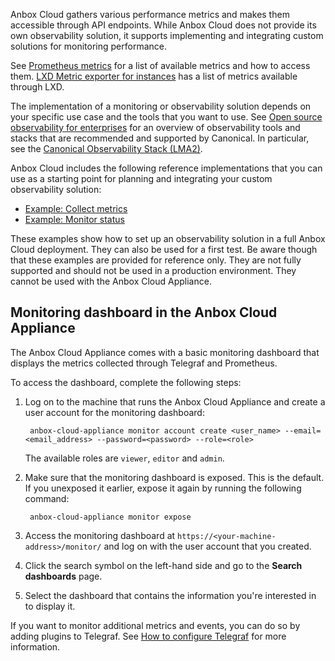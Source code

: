 Anbox Cloud gathers various performance metrics and makes them accessible through API endpoints. While Anbox Cloud does not provide its own observability solution, it supports implementing and integrating custom solutions for monitoring performance.

See [Prometheus metrics](https://discourse.ubuntu.com/t/prometheus-metrics/19521) for a list of available metrics and how to access them. [LXD Metric exporter for instances](https://discuss.linuxcontainers.org/t/lxd-metric-exporter-for-instances/11735) has a list of metrics available through LXD.

The implementation of a monitoring or observability solution depends on your specific use case and the tools that you want to use. See [Open source observability for enterprises](https://ubuntu.com/observability) for an overview of observability tools and stacks that are recommended and supported by Canonical. In particular, see the [Canonical Observability Stack (LMA2)](https://juju.is/docs/lma2).

Anbox Cloud includes the following reference implementations that you can use as a starting point for planning and integrating your custom observability solution:

- [Example: Collect metrics](https://discourse.ubuntu.com/t/monitoring-grafana/17787)
- [Example: Monitor status](https://discourse.ubuntu.com/t/monitoring-nagios/17788)

These examples show how to set up an observability solution in a full Anbox Cloud deployment. They can also be used for a first test. Be aware though that these examples are provided for reference only. They are not fully supported and should not be used in a production environment. They cannot be used with the Anbox Cloud Appliance.

<a name="monitoring-dashboard"></a>
## Monitoring dashboard in the Anbox Cloud Appliance

The Anbox Cloud Appliance comes with a basic monitoring dashboard that displays the metrics collected through Telegraf and Prometheus.

To access the dashboard, complete the following steps:

1. Log on to the machine that runs the Anbox Cloud Appliance and create a user account for the monitoring dashboard:

        anbox-cloud-appliance monitor account create <user_name> --email=<email_address> --password=<password> --role=<role>

    The available roles are `viewer`, `editor` and `admin`.

2. Make sure that the monitoring dashboard is exposed. This is the default. If you unexposed it earlier, expose it again by running the following command:

        anbox-cloud-appliance monitor expose
3. Access the monitoring dashboard at `https://<your-machine-address>/monitor/` and log on with the user account that you created.
4. Click the search symbol on the left-hand side and go to the **Search dashboards** page.
5. Select the dashboard that contains the information you're interested in to display it.

If you want to monitor additional metrics and events, you can do so by adding plugins to Telegraf. See [How to configure Telegraf](tbd) for more information.
